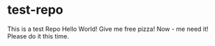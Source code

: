 # test-repo
This is a test Repo
Hello World!
Give me free pizza!
Now - me need it!
Please do it this time. 
